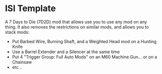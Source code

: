 # ISI Template

A 7 Days to Die (7D2D) mod that allows use you to use any mod on any thing. It also removes the restrictions on similar mods, and allows you to stack mods:

- Put Barbed Wire, Burning Shaft, and a Weighted Head mod on a Hunting Knife
- Use a Barrel Extender and a Silencer at the same time
- Put 4 "Trigger Group: Full Auto Mods" on an M60 Machine Gun... or on a Chainsaw
- etc...
